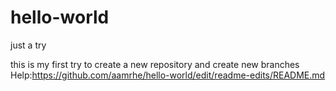 # hello-world
just a try

this is my first try to create a new repository and create new branches
Help:https://github.com/aamrhe/hello-world/edit/readme-edits/README.md
